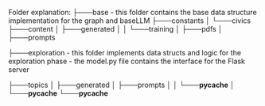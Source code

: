 Folder explanation:
├───base
    - this folder contains the base data structure implementation for the graph and baseLLM
├───constants
│   └───civics
├───content
│   ├───generated
│   │   └───training
│   ├───pdfs
│   ├───prompts

├───exploration
    - this folder implements data structs and logic for the exploration phase
    - the model.py file contains the interface for the Flask server

    
├───topics
│   ├───generated
│   ├───prompts
│   │   └───__pycache__
│   └───__pycache__
└───__pycache__